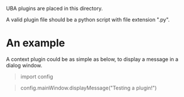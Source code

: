 UBA plugins are placed in this directory.

A valid plugin file should be a python script with file extension ".py".

# An example

A context plugin could be as simple as below, to display a message in a dialog window.

> import config

> config.mainWindow.displayMessage("Testing a plugin!")
